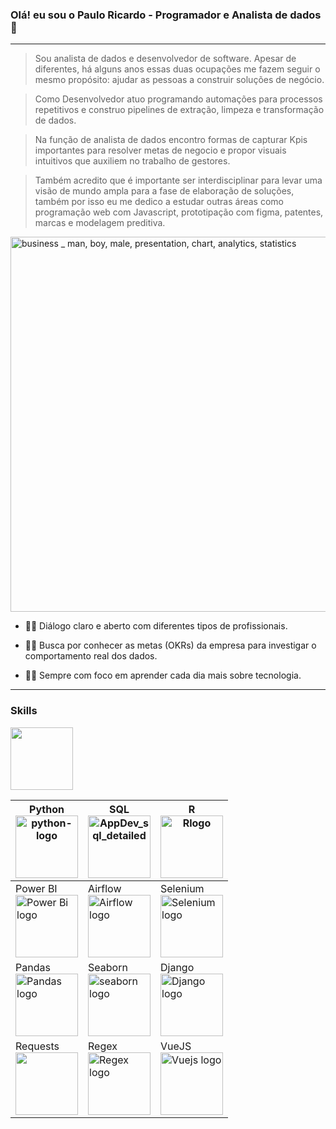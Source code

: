 ### Olá! eu sou o Paulo Ricardo - Programador e Analista de dados👋

<!--
**ricardo-dot/ricardo-dot** is a ✨ _special_ ✨ repository because its `README.md` (this file) appears on your GitHub profile.

Here are some ideas to get you started:

- 🔭 I’m currently working on ...
- 🌱 I’m currently learning ...
- 👯 I’m looking to collaborate on ...
- 🤔 I’m looking for help with ...
- 💬 Ask me about ...
- 📫 How to reach me: ...
- 😄 Pronouns: ...
- ⚡ Fun fact: ...
-->
---

> Sou analista de dados e desenvolvedor de software. Apesar de diferentes, há alguns anos essas duas ocupações me fazem seguir o mesmo propósito: ajudar as pessoas a construir soluções de negócio.

> Como Desenvolvedor atuo programando automações para processos repetitivos e construo pipelines de extração, limpeza e transformação de dados.

> Na função de analista de dados encontro formas de capturar Kpis importantes para resolver metas de negocio e propor visuais intuitivos que auxiliem no trabalho de gestores.

> Também acredito que é importante ser interdisciplinar para levar uma visão de mundo ampla para a fase de elaboração de soluções, também por isso eu me dedico a estudar outras áreas como programação web com Javascript, prototipação com figma, patentes, marcas e modelagem preditiva.

<img alt="business _ man, boy, male, presentation, chart, analytics, statistics" src="https://user-images.githubusercontent.com/48892066/151630098-3de63922-8f3f-4005-aefd-52abfdfc9f35.svg" style="height: 600px">
</img>

* 🧑‍🏫 Diálogo claro e aberto com diferentes tipos de profissionais.

* 🕵️‍♂️ Busca por conhecer as metas (OKRs) da empresa para investigar o comportamento real dos dados.

* 🧑‍💻 Sempre com foco em aprender cada dia mais sobre tecnologia.

---
### Skills


<img alt="" src="" style="width: 100px"></img>

Python<br> <img alt="python-logo" src="https://user-images.githubusercontent.com/48892066/151659391-ef399f09-c111-4ee3-bf84-14eb953f6078.png" style="width: 100px"></img> | SQL <br><img alt="AppDev_sql_detailed" src="https://user-images.githubusercontent.com/48892066/151659466-dc7712ac-843c-45db-8091-54801d46acd4.svg" style="width: 100px; height: 100px;"></img> | R <br><img alt="Rlogo" src="https://user-images.githubusercontent.com/48892066/151659490-7b863236-494e-43bb-95e0-74b495a9c614.png" style="width: 100px; height: 100px;"></img> | 
--- | --- | --- | 
Power BI <br> <img alt="Power Bi logo" src="https://user-images.githubusercontent.com/48892066/151660975-05475d2c-3153-4cb6-9b07-21b5b86ffed0.png" style="width: 100px"></img> | Airflow <br> <img alt="Airflow logo" src="https://user-images.githubusercontent.com/48892066/151660903-df5ad0fb-dd8d-4d16-a98d-cd8e6d8841a6.png" style="width: 100px"></img> | Selenium <br> <img alt="Selenium logo" src="https://user-images.githubusercontent.com/48892066/151660152-80343e43-f0da-4bb0-bf64-a5c30b4d233b.png" style="width: 100px"></img> |
Pandas <br> <img alt="Pandas logo" src="https://user-images.githubusercontent.com/48892066/151661075-4462571a-83ca-41ea-9265-50525a4167e2.png" style="width: 100px; height: 100px"></img> | Seaborn <br> <img alt="seaborn logo" src="https://user-images.githubusercontent.com/48892066/151660243-e677ec5f-92f4-4bbd-aaa8-9cab8c946fb3.svg" style="width: 100px; height: 100px"></img> | Django <br> <img alt="Django logo" src="https://user-images.githubusercontent.com/48892066/151660126-ee89445e-b682-4e90-a20e-540612f4f5c6.png" style="width: 100px; height: 100px;"></img> | 
Requests <br> <img alt="" src="https://user-images.githubusercontent.com/48892066/151660168-e6a2db77-0a3d-4deb-abe8-63d35e953057.png" style="width: 100px"></img> | Regex <br> <img alt="Regex logo" src="https://user-images.githubusercontent.com/48892066/151660358-8ac375db-cd4d-4fa5-a559-ee2ee3847908.jpg" style="width: 100px; height: 100px"></img>| VueJS <br> <img alt="Vuejs logo" src="https://user-images.githubusercontent.com/48892066/151660344-7c2c55a5-47c6-4ba0-b10e-d1d4619994c5.svg" style="width: 100px; height: 100px;"></img>| 

